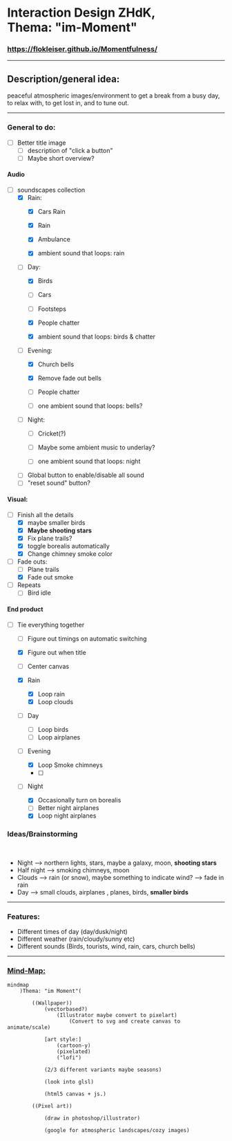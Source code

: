 # Interaction Design ZHdK, <br/> Thema: "im-Moment"


### https://flokleiser.github.io/Momentfulness/

___

## Description/general idea:

peaceful atmospheric images/environment to get a break from a busy day, to relax with, to get lost in, and to tune out. 

___

### General to do:

- [ ] Better title image
  - [ ] description of "click a button"
  - [ ] Maybe short overview?

#### Audio
- [ ] soundscapes collection
    - [x] Rain:
        - [x] Cars Rain
        - [x] Rain
        - [x] Ambulance

        - [x] ambient sound that loops: rain

    - [ ] Day:
        - [x] Birds
        - [ ] Cars 
        - [ ] Footsteps
        - [x] People chatter

        - [x] ambient sound that loops: birds & chatter

    - [ ] Evening:
        - [x] Church bells
        - [x] Remove fade out bells
        - [ ] People chatter

        - [ ] one ambient sound that loops: bells? 

    - [ ] Night:
        - [ ] Cricket(?)
        - [ ] Maybe some ambient music to underlay?

        - [ ] one ambient sound that loops: night 

    - [ ] Global button to enable/disable all sound
    - [ ] "reset sound" button?

#### Visual:
- [ ] Finish all the details
    - [x] maybe smaller birds
    - [x] **Maybe shooting stars**
    - [x] Fix plane trails?
    - [x] toggle borealis automatically
    - [x] Change chimney smoke color

- [ ] Fade outs:
    - [ ] Plane trails
    - [x] Fade out smoke 

- [ ] Repeats
    - [ ] Bird idle

#### End product
- [ ] Tie everything together
    - [ ] Figure out timings on automatic switching
    - [x] Figure out when title
    - [ ] Center canvas

    - [x] Rain 
      - [x] Loop rain 
      - [x] Loop clouds

    - [ ] Day
      - [ ] Loop birds
      - [ ] Loop airplanes

    - [ ] Evening
      - [x] Loop Smoke chimneys
      - [ ] 

    - [ ] Night
      - [x] Occasionally turn on borealis
      - [ ] Better night airplanes
      - [x] Loop night airplanes

### Ideas/Brainstorming

<br/>

- Night --> northern lights, stars, maybe a galaxy, moon, **shooting stars**
- Half night --> smoking chimneys, moon
- Clouds --> rain (or snow), maybe something to indicate wind? --> fade in rain
- Day --> small clouds, airplanes , planes, birds, **smaller birds**

___

### Features:

- Different times of day (day/dusk/night)
- Different weather (rain/cloudy/sunny etc)
- Different sounds (Birds, tourists, wind, rain, cars, church bells)

___

### <ins>Mind-Map:</ins>

```mermaid
mindmap
    )Thema: "im Moment"(

        ((Wallpaper))
            (vectorbased?)
                (Illustrator maybe convert to pixelart)
                    (Convert to svg and create canvas to animate/scale)

            [art style:] 
                (cartoon-y)
                (pixelated)
                ("lofi")

            (2/3 different variants maybe seasons)

            (look into glsl)

            (html5 canvas + js.)

        ((Pixel art))

            (draw in photoshop/illustrator)

            (google for atmospheric landscapes/cozy images)


```
